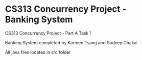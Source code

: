 # CS313 Concurrency Project - Banking System

CS313 Concurrency Project - Part A Task 1

Banking System completed by Karmen Tsang and Sudeep Dhakal

All java files located in src folder
